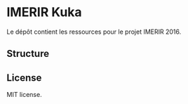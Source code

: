 # IMERIR Kuka

Le dépôt contient les ressources pour le projet IMERIR 2016.




## Structure




## License

MIT license.